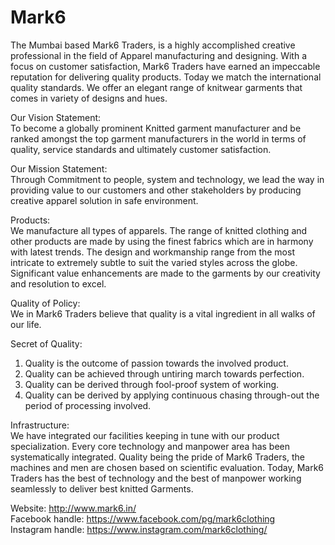 # Mark6
The Mumbai based Mark6 Traders, is a highly accomplished creative professional in the field of Apparel manufacturing and designing. With a focus on customer satisfaction, Mark6 Traders have earned an impeccable reputation for delivering quality products. Today we match the international quality standards. We offer an elegant range of knitwear garments that comes in variety of designs and hues.

Our Vision Statement:  
To become a globally prominent Knitted garment manufacturer and be ranked amongst the top garment manufacturers in the world in terms of quality, service standards and ultimately customer satisfaction.

Our Mission Statement:  
Through Commitment to people, system and technology, we lead the way in providing value to our customers and other stakeholders by producing creative apparel solution in safe environment.

Products:  
We manufacture all types of apparels. The range of knitted clothing and other products are made by using the finest fabrics which are in harmony with latest trends. The design and workmanship range from the most intricate to extremely subtle to suit the varied styles across the globe. Significant value enhancements are made to the garments by our creativity and resolution to excel.

Quality of Policy:  
We in Mark6 Traders believe that quality is a vital ingredient in all walks of our life.

Secret of Quality:  
1. Quality is the outcome of passion towards the involved product.
2. Quality can be achieved through untiring march towards perfection.
3. Quality can be derived through fool-proof system of working.
4. Quality can be derived by applying continuous chasing through-out the period of processing involved.

Infrastructure:  
We have integrated our facilities keeping in tune with our product specialization. Every core technology and manpower area has been systematically integrated. Quality being the pride of Mark6 Traders, the machines and men are chosen based on scientific evaluation. Today, Mark6 Traders has the best of technology and the best of manpower working seamlessly to deliver best knitted Garments.

Website: http://www.mark6.in/  
Facebook handle: https://www.facebook.com/pg/mark6clothing  
Instagram handle: https://www.instagram.com/mark6clothing/   
